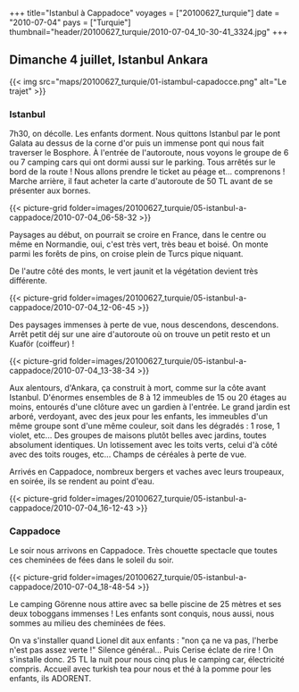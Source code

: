 +++
title="Istanbul à Cappadoce"
voyages = ["20100627_turquie"]
date = "2010-07-04"
pays = ["Turquie"]
thumbnail="header/20100627_turquie/2010-07-04_10-30-41_3324.jpg"
+++


## Dimanche 4 juillet, Istanbul Ankara

{{< img src="maps/20100627_turquie/01-istambul-capadocce.png" alt="Le trajet" >}}

### Istanbul

7h30, on décolle. Les enfants dorment. Nous quittons Istanbul par le pont Galata au dessus de la corne d'or puis un immense pont qui nous fait traverser le Bosphore. À l'entrée de l'autoroute, nous voyons le groupe de 6 ou 7 camping cars qui ont dormi aussi sur le parking. Tous arrêtés sur le bord de la route ! Nous allons prendre le ticket au péage et... comprenons ! Marche arrière, il faut acheter la carte d'autoroute de 50 TL avant de se présenter aux bornes.

{{< picture-grid folder=images/20100627_turquie/05-istanbul-a-cappadoce/2010-07-04_06-58-32 >}}

Paysages au début, on pourrait se croire en France, dans le centre ou même en Normandie, oui, c'est très vert, très beau et boisé. On monte parmi les forêts de pins, on croise plein de Turcs pique niquant. 

De l'autre côté des monts, le vert jaunit et la végétation devient très différente.

{{< picture-grid folder=images/20100627_turquie/05-istanbul-a-cappadoce/2010-07-04_12-06-45 >}}

Des paysages immenses à perte de vue, nous descendons, descendons. Arrêt petit déj sur une aire d'autoroute où on trouve un petit resto et un Kuaför (coiffeur) !

{{< picture-grid folder=images/20100627_turquie/05-istanbul-a-cappadoce/2010-07-04_13-38-34 >}}

Aux alentours, d'Ankara, ça construit à mort, comme sur la côte avant Istanbul.
D'énormes ensembles de 8 à 12 immeubles de 15 ou 20 étages au moins, entourés d'une clôture avec un gardien à l'entrée. Le grand jardin est arboré, verdoyant, avec des jeux pour les enfants, les immeubles d'un même groupe sont d'une même couleur, soit dans les dégradés : 1 rose, 1 violet, etc... Des groupes de maisons plutôt belles avec jardins, toutes absolument identiques. Un lotissement avec les toits verts, celui d'à côté avec des toits rouges, etc... Champs de céréales à perte de vue. 

Arrivés en Cappadoce, nombreux bergers et vaches avec leurs troupeaux, en soirée, ils se rendent au point d'eau.

{{< picture-grid folder=images/20100627_turquie/05-istanbul-a-cappadoce/2010-07-04_16-12-43 >}}

### Cappadoce

Le soir nous arrivons en Cappadoce. Très chouette spectacle que toutes ces cheminées de fées dans le soleil du soir. 

{{< picture-grid folder=images/20100627_turquie/05-istanbul-a-cappadoce/2010-07-04_18-48-54 >}}

Le camping Görenne nous attire avec sa belle piscine de 25 mètres et ses deux toboggans immenses ! Les enfants sont conquis, nous aussi, nous sommes au milieu des cheminées de fées. 

On va s'installer quand Lionel dit aux enfants : "non ça ne va pas, l'herbe n'est pas assez verte !" Silence général... Puis Cerise éclate de rire ! On s'installe donc. 25 TL la nuit pour nous cinq plus le camping car, électricité compris. Accueil avec turkish tea pour nous et thé à la pomme pour les enfants, ils ADORENT.



